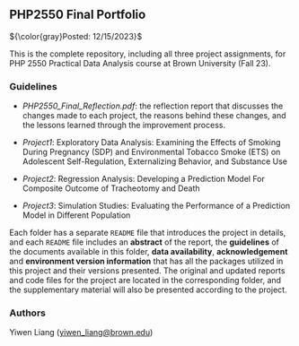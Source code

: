 ## PHP2550 Final Portfolio

${\color{gray}Posted: 12/15/2023}$

This is the complete repository, including all three project assignments, for PHP 2550 Practical Data Analysis course at Brown University (Fall 23).

### Guidelines

* *PHP2550_Final_Reflection.pdf*: the reflection report that discusses the changes made to each project, the reasons behind these changes, and the lessons learned through the improvement process.

* *Project1*: Exploratory Data Analysis: Examining the Effects of Smoking During Pregnancy (SDP) and Environmental Tobacco Smoke (ETS) on Adolescent Self-Regulation, Externalizing Behavior, and Substance Use
  
* *Project2*: Regression Analysis: Developing a Prediction Model For Composite Outcome of Tracheotomy and Death

* *Project3*: Simulation Studies: Evaluating the Performance of a Prediction Model in Different Population

Each folder has a separate `README` file that introduces the project in details, and each `README` file includes an **abstract** of the report, the **guidelines** of the documents available in this folder, **data availability**, **acknowledgement** and **environment version information** that has all the packages utilized in this project and their versions presented. The original and updated reports and code files for the project are located in the corresponding folder, and the supplementary material will also be presented according to the project.

### Authors

Yiwen Liang (yiwen_liang@brown.edu)
